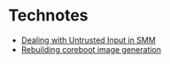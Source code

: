 # Technotes

* [Dealing with Untrusted Input in SMM](2017-02-dealing-with-untrusted-input-in-smm.md)
* [Rebuilding coreboot image generation](2015-11-rebuilding-coreboot-image-generation.md)

